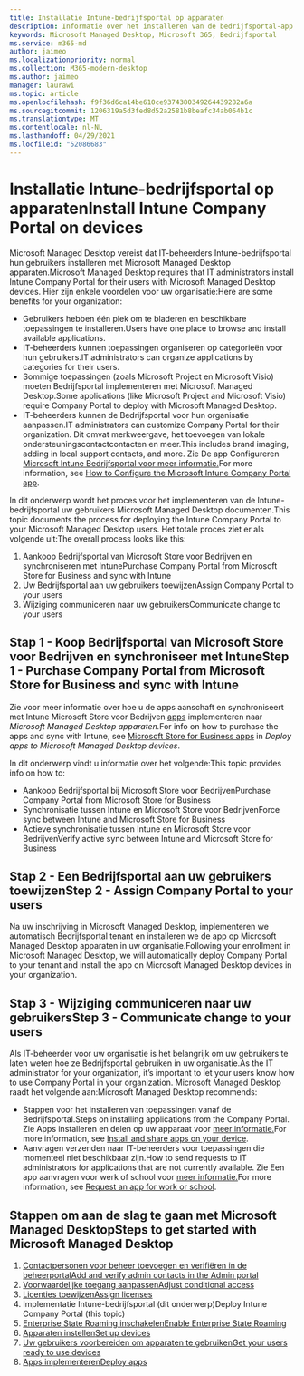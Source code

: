 ```yaml
---
title: Installatie Intune-bedrijfsportal op apparaten
description: Informatie over het installeren van de bedrijfsportal-app op Microsoft Managed Desktop apparaten
keywords: Microsoft Managed Desktop, Microsoft 365, Bedrijfsportal
ms.service: m365-md
author: jaimeo
ms.localizationpriority: normal
ms.collection: M365-modern-desktop
ms.author: jaimeo
manager: laurawi
ms.topic: article
ms.openlocfilehash: f9f36d6ca14be610ce9374380349264439282a6a
ms.sourcegitcommit: 1206319a5d3fed8d52a2581b8beafc34ab064b1c
ms.translationtype: MT
ms.contentlocale: nl-NL
ms.lasthandoff: 04/29/2021
ms.locfileid: "52086683"
---
```

# <a name="install-intune-company-portal-on-devices"></a><span data-ttu-id="7e5f7-104">Installatie Intune-bedrijfsportal op apparaten</span><span class="sxs-lookup"><span data-stu-id="7e5f7-104">Install Intune Company Portal on devices</span></span>

<span data-ttu-id="7e5f7-105">Microsoft Managed Desktop vereist dat IT-beheerders Intune-bedrijfsportal hun gebruikers installeren met Microsoft Managed Desktop apparaten.</span><span class="sxs-lookup"><span data-stu-id="7e5f7-105">Microsoft Managed Desktop requires that IT administrators install Intune Company Portal for their users with Microsoft Managed Desktop devices.</span></span> <span data-ttu-id="7e5f7-106">Hier zijn enkele voordelen voor uw organisatie:</span><span class="sxs-lookup"><span data-stu-id="7e5f7-106">Here are some benefits for your organization:</span></span>
- <span data-ttu-id="7e5f7-107">Gebruikers hebben één plek om te bladeren en beschikbare toepassingen te installeren.</span><span class="sxs-lookup"><span data-stu-id="7e5f7-107">Users have one place to browse and install available applications.</span></span> 
- <span data-ttu-id="7e5f7-108">IT-beheerders kunnen toepassingen organiseren op categorieën voor hun gebruikers.</span><span class="sxs-lookup"><span data-stu-id="7e5f7-108">IT administrators can organize applications by categories for their users.</span></span>  
- <span data-ttu-id="7e5f7-109">Sommige toepassingen (zoals Microsoft Project en Microsoft Visio) moeten Bedrijfsportal implementeren met Microsoft Managed Desktop.</span><span class="sxs-lookup"><span data-stu-id="7e5f7-109">Some applications (like Microsoft Project and Microsoft Visio) require Company Portal to deploy with Microsoft Managed Desktop.</span></span>
- <span data-ttu-id="7e5f7-110">IT-beheerders kunnen de Bedrijfsportal voor hun organisatie aanpassen.</span><span class="sxs-lookup"><span data-stu-id="7e5f7-110">IT administrators can customize Company Portal for their organization.</span></span> <span data-ttu-id="7e5f7-111">Dit omvat merkweergave, het toevoegen van lokale ondersteuningscontactcontacten en meer.</span><span class="sxs-lookup"><span data-stu-id="7e5f7-111">This includes brand imaging, adding in local support contacts, and more.</span></span> <span data-ttu-id="7e5f7-112">Zie De app Configureren [Microsoft Intune Bedrijfsportal voor meer informatie.](/intune/company-portal-app)</span><span class="sxs-lookup"><span data-stu-id="7e5f7-112">For more information, see [How to Configure the Microsoft Intune Company Portal app](/intune/company-portal-app).</span></span>   

<span data-ttu-id="7e5f7-113">In dit onderwerp wordt het proces voor het implementeren van de Intune-bedrijfsportal uw gebruikers Microsoft Managed Desktop documenten.</span><span class="sxs-lookup"><span data-stu-id="7e5f7-113">This topic documents the process for deploying the Intune Company Portal to your Microsoft Managed Desktop users.</span></span> <span data-ttu-id="7e5f7-114">Het totale proces ziet er als volgende uit:</span><span class="sxs-lookup"><span data-stu-id="7e5f7-114">The overall process looks like this:</span></span>
1. <span data-ttu-id="7e5f7-115">Aankoop Bedrijfsportal van Microsoft Store voor Bedrijven en synchroniseren met Intune</span><span class="sxs-lookup"><span data-stu-id="7e5f7-115">Purchase Company Portal from Microsoft Store for Business and sync with Intune</span></span>
2. <span data-ttu-id="7e5f7-116">Uw Bedrijfsportal aan uw gebruikers toewijzen</span><span class="sxs-lookup"><span data-stu-id="7e5f7-116">Assign Company Portal to your users</span></span>
3. <span data-ttu-id="7e5f7-117">Wijziging communiceren naar uw gebruikers</span><span class="sxs-lookup"><span data-stu-id="7e5f7-117">Communicate change to your users</span></span>

## <a name="step-1---purchase-company-portal-from-microsoft-store-for-business-and-sync-with-intune"></a><span data-ttu-id="7e5f7-118">Stap 1 - Koop Bedrijfsportal van Microsoft Store voor Bedrijven en synchroniseer met Intune</span><span class="sxs-lookup"><span data-stu-id="7e5f7-118">Step 1 - Purchase Company Portal from Microsoft Store for Business and sync with Intune</span></span>
<span data-ttu-id="7e5f7-119">Zie voor meer informatie over hoe u de apps aanschaft en synchroniseert met Intune Microsoft Store voor Bedrijven [apps](deploy-apps.md#msfb-apps) implementeren naar *Microsoft Managed Desktop apparaten.*</span><span class="sxs-lookup"><span data-stu-id="7e5f7-119">For info on how to purchase the apps and sync with Intune, see [Microsoft Store for Business apps](deploy-apps.md#msfb-apps) in *Deploy apps to Microsoft Managed Desktop devices*.</span></span>

<span data-ttu-id="7e5f7-120">In dit onderwerp vindt u informatie over het volgende:</span><span class="sxs-lookup"><span data-stu-id="7e5f7-120">This topic provides info on how to:</span></span> 
- <span data-ttu-id="7e5f7-121">Aankoop Bedrijfsportal bij Microsoft Store voor Bedrijven</span><span class="sxs-lookup"><span data-stu-id="7e5f7-121">Purchase Company Portal from Microsoft Store for Business</span></span> 
- <span data-ttu-id="7e5f7-122">Synchronisatie tussen Intune en Microsoft Store voor Bedrijven</span><span class="sxs-lookup"><span data-stu-id="7e5f7-122">Force sync between Intune and Microsoft Store for Business</span></span>
- <span data-ttu-id="7e5f7-123">Actieve synchronisatie tussen Intune en Microsoft Store voor Bedrijven</span><span class="sxs-lookup"><span data-stu-id="7e5f7-123">Verify active sync between Intune and Microsoft Store for Business</span></span> 

## <a name="step-2---assign-company-portal-to-your-users"></a><span data-ttu-id="7e5f7-124">Stap 2 - Een Bedrijfsportal aan uw gebruikers toewijzen</span><span class="sxs-lookup"><span data-stu-id="7e5f7-124">Step 2 - Assign Company Portal to your users</span></span>
<span data-ttu-id="7e5f7-125">Na uw inschrijving in Microsoft Managed Desktop, implementeren we automatisch Bedrijfsportal tenant en installeren we de app op Microsoft Managed Desktop apparaten in uw organisatie.</span><span class="sxs-lookup"><span data-stu-id="7e5f7-125">Following your enrollment in Microsoft Managed Desktop, we will automatically deploy Company Portal to your tenant and install the app on Microsoft Managed Desktop devices in your organization.</span></span>

## <a name="step-3---communicate-change-to-your-users"></a><span data-ttu-id="7e5f7-126">Stap 3 - Wijziging communiceren naar uw gebruikers</span><span class="sxs-lookup"><span data-stu-id="7e5f7-126">Step 3 - Communicate change to your users</span></span>
<span data-ttu-id="7e5f7-127">Als IT-beheerder voor uw organisatie is het belangrijk om uw gebruikers te laten weten hoe ze Bedrijfsportal gebruiken in uw organisatie.</span><span class="sxs-lookup"><span data-stu-id="7e5f7-127">As the IT administrator for your organization, it’s important to let your users know how to use Company Portal in your organization.</span></span> <span data-ttu-id="7e5f7-128">Microsoft Managed Desktop raadt het volgende aan:</span><span class="sxs-lookup"><span data-stu-id="7e5f7-128">Microsoft Managed Desktop recommends:</span></span>
- <span data-ttu-id="7e5f7-129">Stappen voor het installeren van toepassingen vanaf de Bedrijfsportal.</span><span class="sxs-lookup"><span data-stu-id="7e5f7-129">Steps on installing applications from the Company Portal.</span></span> <span data-ttu-id="7e5f7-130">Zie Apps installeren en delen op uw apparaat voor [meer informatie.](/intune-user-help/install-apps-cpapp-windows)</span><span class="sxs-lookup"><span data-stu-id="7e5f7-130">For more information, see [Install and share apps on your device](/intune-user-help/install-apps-cpapp-windows).</span></span>
- <span data-ttu-id="7e5f7-131">Aanvragen verzenden naar IT-beheerders voor toepassingen die momenteel niet beschikbaar zijn.</span><span class="sxs-lookup"><span data-stu-id="7e5f7-131">How to send requests to IT administrators for applications that are not currently available.</span></span> <span data-ttu-id="7e5f7-132">Zie Een app aanvragen voor werk of school voor [meer informatie.](/intune-user-help/install-apps-cpapp-windows#request-an-app-for-work-or-school)</span><span class="sxs-lookup"><span data-stu-id="7e5f7-132">For more information, see [Request an app for work or school](/intune-user-help/install-apps-cpapp-windows#request-an-app-for-work-or-school).</span></span>  

## <a name="steps-to-get-started-with-microsoft-managed-desktop"></a><span data-ttu-id="7e5f7-133">Stappen om aan de slag te gaan met Microsoft Managed Desktop</span><span class="sxs-lookup"><span data-stu-id="7e5f7-133">Steps to get started with Microsoft Managed Desktop</span></span>

1. [<span data-ttu-id="7e5f7-134">Contactpersonen voor beheer toevoegen en verifiëren in de beheerportal</span><span class="sxs-lookup"><span data-stu-id="7e5f7-134">Add and verify admin contacts in the Admin portal</span></span>](add-admin-contacts.md)
2. [<span data-ttu-id="7e5f7-135">Voorwaardelijke toegang aanpassen</span><span class="sxs-lookup"><span data-stu-id="7e5f7-135">Adjust conditional access</span></span>](conditional-access.md)
3. [<span data-ttu-id="7e5f7-136">Licenties toewijzen</span><span class="sxs-lookup"><span data-stu-id="7e5f7-136">Assign licenses</span></span>](assign-licenses.md)
4. <span data-ttu-id="7e5f7-137">Implementatie Intune-bedrijfsportal (dit onderwerp)</span><span class="sxs-lookup"><span data-stu-id="7e5f7-137">Deploy Intune Company Portal (this topic)</span></span>
5. [<span data-ttu-id="7e5f7-138">Enterprise State Roaming inschakelen</span><span class="sxs-lookup"><span data-stu-id="7e5f7-138">Enable Enterprise State Roaming</span></span>](enterprise-state-roaming.md)
6. [<span data-ttu-id="7e5f7-139">Apparaten instellen</span><span class="sxs-lookup"><span data-stu-id="7e5f7-139">Set up devices</span></span>](set-up-devices.md)
7. [<span data-ttu-id="7e5f7-140">Uw gebruikers voorbereiden om apparaten te gebruiken</span><span class="sxs-lookup"><span data-stu-id="7e5f7-140">Get your users ready to use devices</span></span>](get-started-devices.md)
8. [<span data-ttu-id="7e5f7-141">Apps implementeren</span><span class="sxs-lookup"><span data-stu-id="7e5f7-141">Deploy apps</span></span>](deploy-apps.md)
